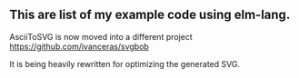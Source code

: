 ## This are list of my example code using elm-lang.

AsciiToSVG is now moved into a different project https://github.com/ivanceras/svgbob

It is being heavily rewritten for optimizing the generated SVG.

